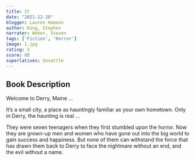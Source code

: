 ```yaml
---
title: It
date: "2021-12-20"
blogger: Lauren Hamann
author: King, Stephen
narrator: Weber, Steven
tags: ['Fiction', 'Horror']
image: 1.jpg
rating: 5
score: 88
superlatives: Unsettle
---
```



## Book Description

Welcome to Derry, Maine ...

It’s a small city, a place as hauntingly familiar as your own hometown. Only in Derry, the haunting is real ...

They were seven teenagers when they first stumbled upon the horror. Now they are grown-up men and women who have gone out into the big world to gain success and happiness. But none of them can withstand the force that has drawn them back to Derry to face the nightmare without an end, and the evil without a name.